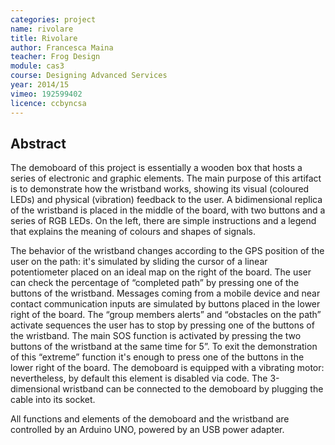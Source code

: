 ```yaml
---
categories: project
name: rivolare
title: Rivolare
author: Francesca Maina
teacher: Frog Design
module: cas3
course: Designing Advanced Services
year: 2014/15
vimeo: 192599402
licence: ccbyncsa
---
```

## Abstract

The demoboard of this project is essentially a wooden box that hosts a series of electronic and graphic elements.
The main purpose of this artifact is to demonstrate how the wristband works, showing its visual (coloured LEDs) and physical (vibration) feedback to the user.
A bidimensional replica of the wristband is placed in the middle of the board, with two buttons and a series of RGB LEDs.
On the left, there are simple instructions and a legend that explains the meaning of colours and shapes of signals.

The behavior of the wristband changes according to the GPS position of the user on the path: it's simulated by sliding the cursor of a linear potentiometer placed on an ideal map on the right of the board.
The user can check the percentage of “completed path” by pressing one of the buttons of the wristband.
Messages coming from a mobile device and near contact communication inputs are simulated by buttons placed in the lower right of the board.
The “group members alerts” and “obstacles on the path” activate sequences the user has to stop by pressing one of the buttons of the wristband.
The main SOS function is activated by pressing the two buttons of the wristband at the same time for 5”. To exit the demonstration of this “extreme” function it's enough to press one of the buttons in the lower right of the board.
The demoboard is equipped with a vibrating motor: nevertheless, by default this element is disabled via code.
The 3-dimensional wristband can be connected to the demoboard by plugging the cable into its socket.

All functions and elements of the demoboard and the wristband are controlled by an Arduino UNO, powered by an USB power adapter.
